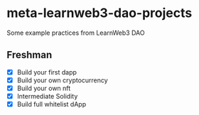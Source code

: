 # meta-learnweb3-dao-projects
Some example practices from LearnWeb3 DAO

## Freshman
- [x] Build your first dapp
- [x] Build your own cryptocurrency
- [x] Build your own nft
- [x] Intermediate Solidity
- [x] Build full whitelist dApp
